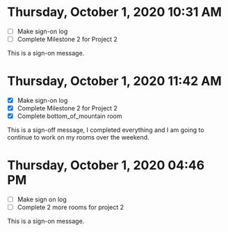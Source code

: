 # Thursday, October  1, 2020 10:31 AM
- [ ] Make sign-on log
- [ ] Complete Milestone 2 for Project 2

This is a sign-on message.

# Thursday, October  1, 2020 11:42 AM
- [X] Make sign-on log
- [X] Complete Milestone 2 for Project 2
- [X] Complete bottom_of_mountain room

This is a sign-off message, I completed everything and I am going to continue to work on my rooms over the weekend.

# Thursday, October  1, 2020 04:46 PM
- [ ] Make sign on log
- [ ] Complete 2 more rooms for project 2

This is a sign-on message.